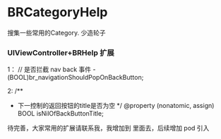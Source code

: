 # BRCategoryHelp
搜集一些常用的Category.    少造轮子


### UIViewController+BRHelp  扩展 

1：  // 是否拦截 nav back 事件
-(BOOL)br_navigationShouldPopOnBackButton;

2:
/**
 *  下一控制的返回按钮的title是否为空
 */
@property (nonatomic, assign) BOOL isNilOfBackButtonTitle;




待完善，大家常用的扩展请联系我，我增加到 里面去，后续增加 pod 引入
